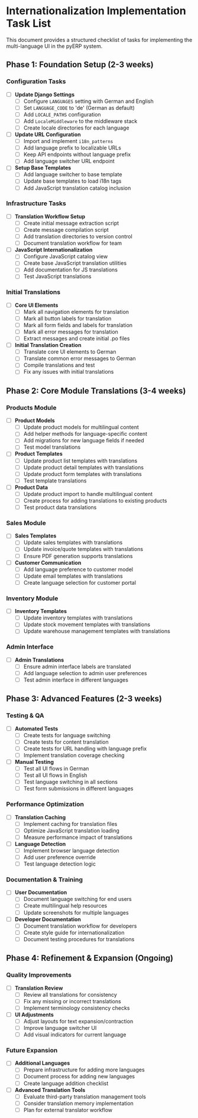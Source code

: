 # Internationalization Implementation Task List

This document provides a structured checklist of tasks for implementing the multi-language UI in the pyERP system.

## Phase 1: Foundation Setup (2-3 weeks)

### Configuration Tasks

- [ ] **Update Django Settings**
  - [ ] Configure `LANGUAGES` setting with German and English
  - [ ] Set `LANGUAGE_CODE` to 'de' (German as default)
  - [ ] Add `LOCALE_PATHS` configuration
  - [ ] Add `LocaleMiddleware` to the middleware stack
  - [ ] Create locale directories for each language

- [ ] **Update URL Configuration**
  - [ ] Import and implement `i18n_patterns`
  - [ ] Add language prefix to localizable URLs
  - [ ] Keep API endpoints without language prefix
  - [ ] Add language switcher URL endpoint

- [ ] **Setup Base Templates**
  - [ ] Add language switcher to base template
  - [ ] Update base templates to load i18n tags
  - [ ] Add JavaScript translation catalog inclusion

### Infrastructure Tasks

- [ ] **Translation Workflow Setup**
  - [ ] Create initial message extraction script
  - [ ] Create message compilation script
  - [ ] Add translation directories to version control
  - [ ] Document translation workflow for team

- [ ] **JavaScript Internationalization**
  - [ ] Configure JavaScript catalog view
  - [ ] Create base JavaScript translation utilities
  - [ ] Add documentation for JS translations
  - [ ] Test JavaScript translations

### Initial Translations

- [ ] **Core UI Elements**
  - [ ] Mark all navigation elements for translation
  - [ ] Mark all button labels for translation
  - [ ] Mark all form fields and labels for translation
  - [ ] Mark all error messages for translation
  - [ ] Extract messages and create initial .po files

- [ ] **Initial Translation Creation**
  - [ ] Translate core UI elements to German
  - [ ] Translate common error messages to German
  - [ ] Compile translations and test
  - [ ] Fix any issues with initial translations

## Phase 2: Core Module Translations (3-4 weeks)

### Products Module

- [ ] **Product Models**
  - [ ] Update product models for multilingual content
  - [ ] Add helper methods for language-specific content
  - [ ] Add migrations for new language fields if needed
  - [ ] Test model translations

- [ ] **Product Templates**
  - [ ] Update product list templates with translations
  - [ ] Update product detail templates with translations
  - [ ] Update product form templates with translations
  - [ ] Test template translations

- [ ] **Product Data**
  - [ ] Update product import to handle multilingual content
  - [ ] Create process for adding translations to existing products
  - [ ] Test product data translations

### Sales Module

- [ ] **Sales Templates**
  - [ ] Update sales templates with translations
  - [ ] Update invoice/quote templates with translations
  - [ ] Ensure PDF generation supports translations

- [ ] **Customer Communication**
  - [ ] Add language preference to customer model
  - [ ] Update email templates with translations
  - [ ] Create language selection for customer portal

### Inventory Module

- [ ] **Inventory Templates**
  - [ ] Update inventory templates with translations
  - [ ] Update stock movement templates with translations
  - [ ] Update warehouse management templates with translations

### Admin Interface

- [ ] **Admin Translations**
  - [ ] Ensure admin interface labels are translated
  - [ ] Add language selection to admin user preferences
  - [ ] Test admin interface in different languages

## Phase 3: Advanced Features (2-3 weeks)

### Testing & QA

- [ ] **Automated Tests**
  - [ ] Create tests for language switching
  - [ ] Create tests for content translation
  - [ ] Create tests for URL handling with language prefix
  - [ ] Implement translation coverage checking

- [ ] **Manual Testing**
  - [ ] Test all UI flows in German
  - [ ] Test all UI flows in English
  - [ ] Test language switching in all sections
  - [ ] Test form submissions in different languages

### Performance Optimization

- [ ] **Translation Caching**
  - [ ] Implement caching for translation files
  - [ ] Optimize JavaScript translation loading
  - [ ] Measure performance impact of translations

- [ ] **Language Detection**
  - [ ] Implement browser language detection
  - [ ] Add user preference override
  - [ ] Test language detection logic

### Documentation & Training

- [ ] **User Documentation**
  - [ ] Document language switching for end users
  - [ ] Create multilingual help resources
  - [ ] Update screenshots for multiple languages

- [ ] **Developer Documentation**
  - [ ] Document translation workflow for developers
  - [ ] Create style guide for internationalization
  - [ ] Document testing procedures for translations

## Phase 4: Refinement & Expansion (Ongoing)

### Quality Improvements

- [ ] **Translation Review**
  - [ ] Review all translations for consistency
  - [ ] Fix any missing or incorrect translations
  - [ ] Implement terminology consistency checks

- [ ] **UI Adjustments**
  - [ ] Adjust layouts for text expansion/contraction
  - [ ] Improve language switcher UI
  - [ ] Add visual indicators for current language

### Future Expansion

- [ ] **Additional Languages**
  - [ ] Prepare infrastructure for adding more languages
  - [ ] Document process for adding new languages
  - [ ] Create language addition checklist

- [ ] **Advanced Translation Tools**
  - [ ] Evaluate third-party translation management tools
  - [ ] Consider translation memory implementation
  - [ ] Plan for external translator workflow 